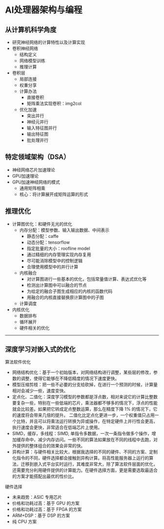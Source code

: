 # AI处理器架构与编程



## 从计算机科学角度

- 研究神经网络的计算特性以及计算实现
- 卷积神经网络
  - 结构定义
  - 网络模型训练
  - 推理计算
- 卷积层
  - 局部连接
  - 权重分享
  - 计算办法
    - 直接卷积
    - 矩阵乘法实现卷积：img2col
  - 优化加速
    - 突出并行
    - 神经元并行
    - 输入特征图并行
    - 输出特征图
    - 批处理并行



## 特定领域架构（DSA）

- 神经网络芯片加速理论
- GPU加速理论
- GPU加速神经网络的模式
  - 通用矩阵相乘
  - 核心：将计算展开成矩阵运算的形式



## 推理优化

- 计算图优化：和硬件无光的优化
  - 内存分配：模型参数、输入输出数据、中间表示
    - 静态分配：caffe
    - 动态分配：tensorflow
    - 指定批量的大小：roofline model
    - 通过精细的内存管理实现内存复用
    - 尽可能消除模型中的控制逻辑
    - 合理使用模型中的并行计算
  - 内核融合
    - 对计算图进行一些基本的优化，包括常量值计算、表达式优化等
    - 检测出计算图中可以融合的节点
    - 为给定的融合子图生成相应的内核的函数代码
    - 用融合的内核直接替换原计算图中的子图
  - 计算调度
- 内核优化
  - 数据排布
  - 循环展开
  - 硬件相关的优化



-------------------

## 深度学习对嵌入式的优化

算法软件优化

- 网络结构优化：基于一个初始版本，对网络结构进行调整，某些层的修改，参数的调整，使得它能够在不降低精度的情况下速度更快。
- 模型压缩剪枝：把一些不必要的分支给砍掉，在进行一个预测的时候，计算量相对会减少一些，速度变快。
- 定点化、二值化：深度学习模型的参数都是浮点数，相对来说它的计算比整数要复杂一些，特别在一些低端的芯片，乘法器都不够多的情况下，浮点的性能就会比较差。如果把它转成定点整数运算，那么在精度下降 1% 的情况下，它的速度将会带来几倍的提升。
  二值化比定点化更进一步，一个权重值只占用一个比特，并且可以将乘法运行转换为异或操作，在特定硬件上并行性会更高，执行速度会更快，非常适合在低端芯片上使用。
- SIMD，缓存，多线程：SIMD, 单指令多数据，一次一条指令做多个操作，增加缓存命中，减少内存访问。一些不同的算法如果放在不同的线程中去跑，对外提供的整体组合的效果会非常的快。
- 异构计算：与硬件相关比较大，根据我选择的不同的硬件、不同的方案、定制化指令的不同，硬件选择都会接触到异构计算。将高性能服务器上运行的算法，迁移到嵌入式平台实时运行，其难度非常大，除了算法软件层面的优化，还需要充分利用硬件提供的计算能力。在硬件选择方面，更是需要选取最适合的方案才能搭配出最优的性价比。

硬件选择

- 未来趋势：ASIC 专用芯片
- 价格和功耗过高：基于 GPU 的方案
- 价格和功耗过高：基于 FPGA 的方案
- ARM+DSP：基于 DSP 的方案
- 纯 CPU 方案

